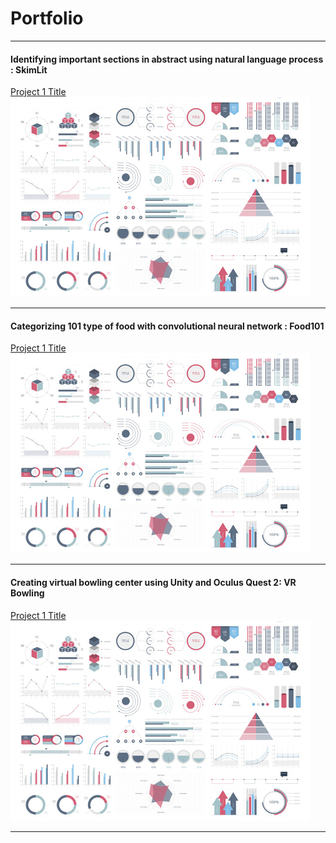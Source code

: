 # Portfolio

---

#### Identifying important sections in abstract using natural language process : SkimLit 

[Project 1 Title](/sample_page)
<img src="images/dummy_thumbnail.jpg?raw=true"/>

---

#### Categorizing 101 type of food with convolutional neural network : Food101

[Project 1 Title](/sample_page)
<img src="images/dummy_thumbnail.jpg?raw=true"/>

---

#### Creating virtual bowling center using Unity and Oculus Quest 2: VR Bowling

[Project 1 Title](/sample_page)
<img src="images/dummy_thumbnail.jpg?raw=true"/>

---

